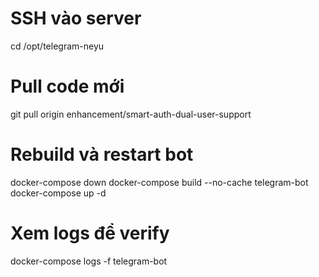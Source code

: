 # SSH vào server
cd /opt/telegram-neyu

# Pull code mới
git pull origin enhancement/smart-auth-dual-user-support

# Rebuild và restart bot
docker-compose down
docker-compose build --no-cache telegram-bot
docker-compose up -d

# Xem logs để verify
docker-compose logs -f telegram-bot